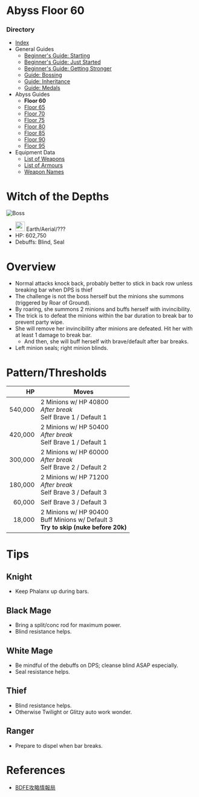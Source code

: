 # Abyss Floor 60
### Directory
* <a href="index.html">Index</a>
* General Guides
	* <a href="guide-1">Beginner's Guide: Starting</a>
	* <a href="guide-2">Beginner's Guide: Just Started</a>
	* <a href="guide-3">Beginner's Guide: Getting Stronger</a>
	* <a href="guide-4">Guide: Bossing</a>
	* <a href="guide-5">Guide: Inheritance</a>
	* <a href="guide-6">Guide: Medals</a>
* Abyss Guides
	* **Floor 60**
	* <a href="abyss-65">Floor 65</a>
	* <a href="abyss-70">Floor 70</a>
	* <a href="abyss-75">Floor 75</a>
	* <a href="abyss-80">Floor 80</a>
	* <a href="abyss-85">Floor 85</a>
	* <a href="abyss-90">Floor 90</a>
	* <a href="abyss-95">Floor 95</a>
* Equipment Data
	* <a href="list-weapons">List of Weapons</a>
	* <a href="list-armours">List of Armours</a>
	* <a href="list-names">Weapon Names</a>
	
# Witch of the Depths
![Boss](https://caelum.s-ul.eu/BYr6admW.jpg)
* <img src="https://caelum.s-ul.eu/hLKNs6KH.png" width="25"> Earth/Aerial/???
* HP: 602,750
* Debuffs: Blind, Seal

# Overview
* Normal attacks knock back, probably better to stick in back row unless breaking bar when DPS is thief
* The challenge is not the boss herself but the minions she summons (triggered by Roar of Ground).
* By roaring, she summons 2 minions and buffs herself with invincibility.
* The trick is to defeat the minions within the bar duration to break bar to prevent party wipe.
* She will remove her invincibility after minions are defeated. Hit her with at least 1 damage to break bar.
	* And then, she will buff herself with brave/default after bar breaks.
* Left minion seals; right minion blinds.

# Pattern/Thresholds

HP|Moves
--:|---
540,000 | 2 Minions w/ HP 40800<br>*After break*<br>Self Brave 1 / Default 1
420,000 | 2 Minions w/ HP 50400<br>*After break*<br>Self Brave 1 / Default 1
300,000 | 2 Minions w/ HP 60000<br>*After break*<br>Self Brave 2 / Default 2
180,000 | 2 Minions w/ HP 71200<br>*After break*<br>Self Brave 3 / Default 3
60,000 | Self Brave 3 / Default 3
18,000 | 2 Minions w/ HP 90400<br>Buff Minions w/ Default 3<br>**Try to skip (nuke before 20k)**

# Tips
## Knight
* Keep Phalanx up during bars.

## Black Mage
* Bring a split/conc rod for maximum power.
* Blind resistance helps.

## White Mage
* Be mindful of the debuffs on DPS; cleanse blind ASAP especially.
* Seal resistance helps.

## Thief
* Blind resistance helps.
* Otherwise Twilight or Glitzy auto work wonder.

## Ranger
* Prepare to dispel when bar breaks.

# References
* [BDFE攻略情報局](https://wiki3.jp/bdfe-istantal/page/107)